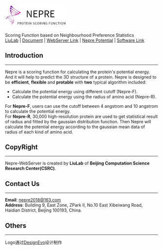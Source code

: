 <div align="left">
<img style="flex-grow:1; flex-shrink:1; border: 0px solid black;" src="./logo.jpg" width="200" />
</div>
<div align="left">


Scoring Function based on Neighbourhood Preference Statistics  
[LiuLab]() | [Document]() | [WebServer Link]() | [Nepre Potential]() | [Software Link]()


## Introduction
-----------
Nepre is a scoring function for calculating the protein's potential energy. And it will help to predict the 3D structure of a protein.
Nepre is designed to be **efficient**, **flexible** and **protable** with **two** typical algorithm included:
* Calculate the potential energy using different cutoff (Nepre-F).
* Calculate the potential energy using the radius of amino acid (Nepre-R). 

For **Nepre-F**, users can use the cutoff between 4 angstrom and 10 angstrom to calculate the potential energy.  
For **Nepre-R**, 30,000 high-resolution protein are used to get statistical result of radius and fitted by the gaussian distribution function. Then Nepre will calculate the potential energy according to the gaussian mean data of radius of each kind of amino acid.

## CopyRight
----------
Nepre-WebServer is created by **LiuLab** of **Beijing Computation Science Research Center(CSRC)**.

## Contact Us
----------
**Email**: nepre2018@163.com  
**Address**: Building 9, East Zone, ZPark II, No.10 East Xibeiwang Road, Haidian District, Beijing 100193, China.

## Others
---------
<div>Logo通过<a href="https://www.designevo.com/cn/" title="免费在线logo制作软件">DesignEvo</a>设计制作</div>